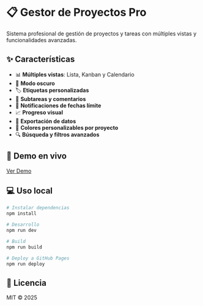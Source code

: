 # 📋 Gestor de Proyectos Pro

Sistema profesional de gestión de proyectos y tareas con múltiples vistas y funcionalidades avanzadas.

## ✨ Características

- 📊 **Múltiples vistas**: Lista, Kanban y Calendario
- 🌙 **Modo oscuro**
- 🏷️ **Etiquetas personalizadas**
- 📝 **Subtareas y comentarios**
- 🔔 **Notificaciones de fechas límite**
- 📈 **Progreso visual**
- 💾 **Exportación de datos**
- 🎨 **Colores personalizables por proyecto**
- 🔍 **Búsqueda y filtros avanzados**

## 🚀 Demo en vivo

[Ver Demo](https://TU-USUARIO.github.io/NOMBRE-REPO)

## 💻 Uso local
```bash
# Instalar dependencias
npm install

# Desarrollo
npm run dev

# Build
npm run build

# Deploy a GitHub Pages
npm run deploy
```

## 📄 Licencia

MIT © 2025
